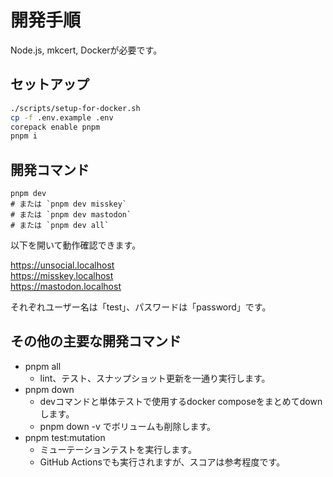 # 開発手順

Node.js, mkcert, Dockerが必要です。

## セットアップ

```sh
./scripts/setup-for-docker.sh
cp -f .env.example .env
corepack enable pnpm
pnpm i
```

## 開発コマンド

```
pnpm dev
# または `pnpm dev misskey`
# または `pnpm dev mastodon`
# または `pnpm dev all`
```

以下を開いて動作確認できます。

https://unsocial.localhost  
https://misskey.localhost  
https://mastodon.localhost

それぞれユーザー名は「test」、パスワードは「password」です。

## その他の主要な開発コマンド

- pnpm all
  - lint、テスト、スナップショット更新を一通り実行します。
- pnpm down
  - devコマンドと単体テストで使用するdocker composeをまとめてdownします。
  - pnpm down -v でボリュームも削除します。
- pnpm test:mutation
  - ミューテーションテストを実行します。
  - GitHub Actionsでも実行されますが、スコアは参考程度です。
